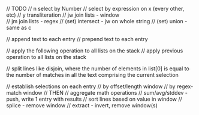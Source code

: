 // TODO 
// n     select by Number 
//       select by expression on x (every other, etc) 
// y     transliteration 
// jw    join lists - window  
// jm    join lists - regex 
//       (set) intersect - jw on whole string 
//       (set) union - same as c 

// append text to each entry
// prepend text to each entry

// apply the following operation to all lists on the stack
// apply previous operation to all lists on the stack

// split lines
   like disjoin, where the number of elements in list[0] is equal to the number of matches in all the
   text comprising the current selection 

// establish selections on each entry
//  by offset/length window
//  by regex-match window
// THEN
//  aggregate math operations
//   sum/avg/stddev - push, write 1 entry with results
//  sort lines based on value in window
//  splice - remove window
//  extract - invert, remove window(s)
